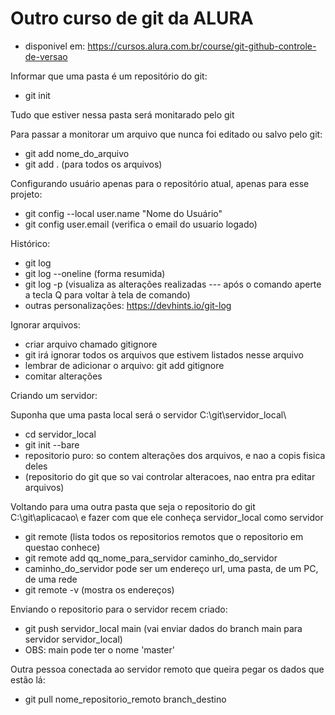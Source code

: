 # Outro curso de git da ALURA

* disponivel em: https://cursos.alura.com.br/course/git-github-controle-de-versao

Informar que uma pasta é um repositório do git:
*  git init  

Tudo que estiver nessa pasta será monitarado pelo git

Para passar a monitorar um arquivo que nunca foi editado ou salvo pelo git:
 * git add nome_do_arquivo
 * git add .   (para todos os arquivos) 

Configurando usuário apenas para o repositório atual, apenas para esse projeto:
 * git config --local user.name "Nome do Usuário"
 * git config user.email   (verifica o email do usuario logado) 

Histórico:
* git log
*  git log --oneline (forma resumida)
* git log -p (visualiza as alterações realizadas --- após o comando aperte a tecla Q para voltar à tela de comando)
* outras personalizações: https://devhints.io/git-log

Ignorar arquivos:
* criar arquivo chamado gitignore
* git irá ignorar todos os arquivos que estivem listados nesse arquivo
* lembrar de adicionar o arquivo: git add gitignore
* comitar alterações

Criando um servidor:

Suponha que uma pasta local será o servidor C:\git\servidor_local\

* cd servidor_local
* git init --bare 
* repositorio puro: so contem alterações dos arquivos, e nao a copis fisica deles
* (repositorio do git que so vai controlar alteracoes, nao entra pra editar arquivos)

Voltando para uma outra pasta que seja o repositorio do git C:\git\aplicacao\ e fazer com que ele conheça servidor_local como  servidor
* git remote (lista todos os repositorios remotos que o repositorio em questao conhece)
* git remote add qq_nome_para_servidor caminho_do_servidor
* caminho_do_servidor pode ser um endereço url, uma pasta, de um PC, de uma rede
* git remote -v (mostra os endereços)

Enviando o repositorio para o servidor recem criado:
* git push servidor_local main (vai enviar dados do branch main para servidor servidor_local)
* OBS: main pode ter o nome 'master'

Outra pessoa conectada ao servidor remoto que queira pegar os dados que estão lá:
* git pull nome_repositorio_remoto branch_destino
